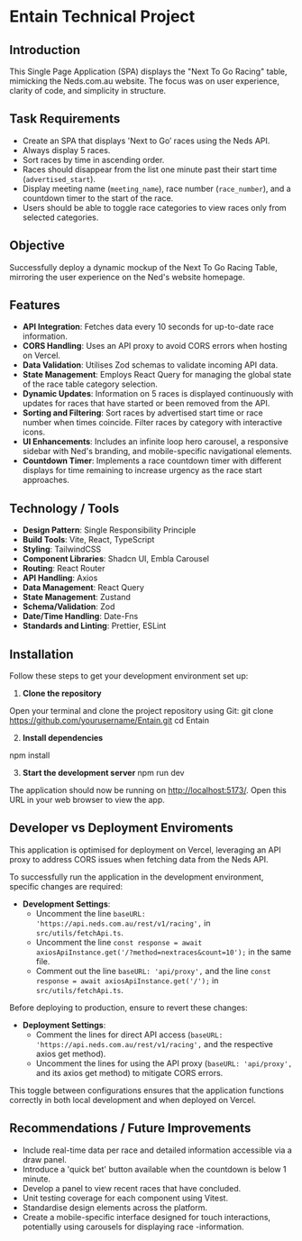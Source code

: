 # Entain Technical Project

## **Introduction**

This Single Page Application (SPA) displays the "Next To Go Racing" table, mimicking the Neds.com.au website. The focus was on user experience, clarity of code, and simplicity in structure.

## **Task Requirements**

- Create an SPA that displays 'Next to Go’ races using the Neds API.
- Always display 5 races.
- Sort races by time in ascending order.
- Races should disappear from the list one minute past their start time (`advertised_start`).
- Display meeting name (`meeting_name`), race number (`race_number`), and a countdown timer to the start of the race.
- Users should be able to toggle race categories to view races only from selected categories.

## **Objective**

Successfully deploy a dynamic mockup of the Next To Go Racing Table, mirroring the user experience on the Ned's website homepage.

## **Features**

- **API Integration**: Fetches data every 10 seconds for up-to-date race information.
- **CORS Handling**: Uses an API proxy to avoid CORS errors when hosting on Vercel.
- **Data Validation**: Utilises Zod schemas to validate incoming API data.
- **State Management**: Employs React Query for managing the global state of the race table category selection.
- **Dynamic Updates**: Information on 5 races is displayed continuously with updates for races that have started or been removed from the API.
- **Sorting and Filtering**: Sort races by advertised start time or race number when times coincide. Filter races by category with interactive icons.
- **UI Enhancements**: Includes an infinite loop hero carousel, a responsive sidebar with Ned's branding, and mobile-specific navigational elements.
- **Countdown Timer**: Implements a race countdown timer with different displays for time remaining to increase urgency as the race start approaches.

## **Technology / Tools**

- **Design Pattern**: Single Responsibility Principle
- **Build Tools**: Vite, React, TypeScript
- **Styling**: TailwindCSS
- **Component Libraries**: Shadcn UI, Embla Carousel
- **Routing**: React Router
- **API Handling**: Axios
- **Data Management**: React Query
- **State Management**: Zustand
- **Schema/Validation**: Zod
- **Date/Time Handling**: Date-Fns
- **Standards and Linting**: Prettier, ESLint

## **Installation**

Follow these steps to get your development environment set up:

1. **Clone the repository**

Open your terminal and clone the project repository using Git:
git clone <https://github.com/yourusername/Entain.git>
cd Entain

2. **Install dependencies**

npm install

3. **Start the development server**
npm run dev

The application should now be running on <http://localhost:5173/>. Open this URL in your web browser to view the app.


## **Developer vs Deployment Enviroments**

This application is optimised for deployment on Vercel, leveraging an API proxy to address CORS issues when fetching data from the Neds API.

To successfully run the application in the development environment, specific changes are required:

- **Development Settings**:
  - Uncomment the line `baseURL: 'https://api.neds.com.au/rest/v1/racing',` in `src/utils/fetchApi.ts`.
  - Uncomment the line `const response = await axiosApiInstance.get('/?method=nextraces&count=10');` in the same file.
  - Comment out the line `baseURL: 'api/proxy',` and the line `const response = await axiosApiInstance.get('/');` in `src/utils/fetchApi.ts`.

Before deploying to production, ensure to revert these changes:
- **Deployment Settings**:
  - Comment the lines for direct API access (`baseURL: 'https://api.neds.com.au/rest/v1/racing',` and the respective axios get method).
  - Uncomment the lines for using the API proxy (`baseURL: 'api/proxy',` and its axios get method) to mitigate CORS errors.

This toggle between configurations ensures that the application functions correctly in both local development and when deployed on Vercel.

## **Recommendations / Future Improvements**

- Include real-time data per race and detailed information accessible via a draw panel.
- Introduce a 'quick bet' button available when the countdown is below 1 minute.
- Develop a panel to view recent races that have concluded.
- Unit testing coverage for each component using Vitest.
- Standardise design elements across the platform.
- Create a mobile-specific interface designed for touch interactions, potentially using carousels for displaying race -information.
